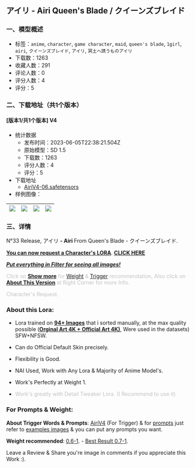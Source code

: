 ## アイリ - Airi Queen's Blade / クイーンズブレイド
### 一、模型概述

- 标签：`anime`, `character`, `game character`, `maid`, `queen's blade`, `1girl`, `airi`, `クイーンズブレイド`, `アイリ`, `冥土へ誘うものアイリ`
- 下载数：1263
- 收藏人数：291
- 评论人数：0
- 评分人数：4
- 评分：5

### 二、下载地址（共1个版本）

#### [版本1/共1个版本] V4

- 统计数据
  - 发布时间：2023-06-05T22:38:21.504Z
  - 原始模型：SD 1.5
  - 下载数：1263
  - 评分人数：4
  - 评分：5
- 下载地址
  - [AiriV4-06.safetensors](https://civitai.com/api/download/models/90027)
- 样例图像：

| <img src="https://image.civitai.com/xG1nkqKTMzGDvpLrqFT7WA/bf3abf28-d928-4616-bc8c-e1a671d4fd30/width=450/1043554.jpeg" /> | <img src="https://image.civitai.com/xG1nkqKTMzGDvpLrqFT7WA/6cc8e9b8-6753-427a-8527-570afb861e31/width=450/1043574.jpeg" /> | <img src="https://image.civitai.com/xG1nkqKTMzGDvpLrqFT7WA/d9ec545e-689d-45f7-a31b-b18ea3bdb8d1/width=450/1043579.jpeg" /> | <img src="https://image.civitai.com/xG1nkqKTMzGDvpLrqFT7WA/7f22bc1d-23da-424e-bd60-7d9d0dde7efb/width=450/1043580.jpeg" /> |
| ---- | ---- | ---- | ---- |


### 三、详情
<p>N°33 Release, アイリ <strong>- Airi </strong>From Queen's Blade - クイーンズブレイド.</p><p><strong><u>You can now request a Character's LORA</u></strong>. <a target="_blank" rel="ugc" href="https://docs.google.com/forms/d/1aTL9FPAeknBjN_rruH7nkw0b8ALCmV6ycrwvijdyG8w"><strong><u>CLICK HERE</u></strong></a></p><p><strong><em><u>Put everything in Filter for seeing all images!</u></em></strong></p><p><span style="color:rgb(193, 194, 197)">Click on </span><strong><u>Show more</u></strong><span style="color:rgb(193, 194, 197)"> for </span><u>Weight</u><span style="color:rgb(193, 194, 197)"> &amp; </span><u>Trigger</u><span style="color:rgb(193, 194, 197)"> recommendation, Also click on </span><strong><u>About This Version</u></strong><span style="color:rgb(193, 194, 197)"> at Right Corner for more Info.</span></p><p><span style="color:rgb(193, 194, 197)">Character's Request.</span></p><h3 id="about-this-lora"><strong>About this Lora:</strong></h3><ul><li><p>Lora trained on <strong><u>94+ Images</u></strong> that i sorted manually, at the max quality possible (<strong><u>Orginal Art 4K + Official Art 4K)</u></strong>, Were used in the datasets) SFW+NFSW.</p></li><li><p>Can do Official Default Skin precisely.</p></li><li><p>Flexibility is Good.</p></li><li><p>NAI Used, Work with Any Lora &amp; Majority of Anime Model's.</p></li><li><p>Work's Perfectly at Weight 1.</p></li><li><p><span style="color:rgb(193, 194, 197)">Work's greatly with Detail Tweaker Lora. (I Recommend to use it)</span></p></li></ul><p></p><h3 id="for-prompts-and-weight">For Prompts &amp; Weight:</h3><p><strong>About Trigger Words &amp; Prompts</strong>: <u>AiriV4</u> (For Trigger) &amp; for <u>prompts</u> just refer to <u>examples images</u> &amp; you can put any prompts you want.</p><p><strong>Weight recommended</strong>: <u>0.6-1</u>. - <u>Best Result 0.7-1</u>.</p><p></p><p>Leave a Review &amp; Share you're image in comments if you appreciate this Work :).</p>